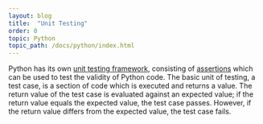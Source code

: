 ```yaml
---
layout: blog
title:  "Unit Testing"
order: 0
topic: Python
topic_path: /docs/python/index.html
---
```

Python has its own [unit testing framework](https://docs.python.org/3/library/unittest.html), consisting of [assertions](https://docs.python.org/3/library/unittest.html#assert-methods) which can be used to test the validity of Python code. The basic unit of testing, a test case, is a section of code which is executed and returns a value. The return value of the test case is evaluated against an expected value; if the return value equals the expected value, the test case passes. However, if the return value differs from the expected value, the test case fails.